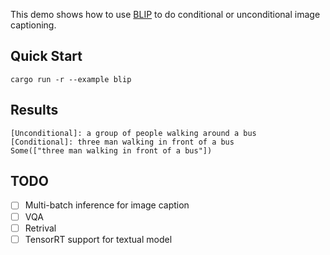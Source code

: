 This demo shows how to use [BLIP](https://arxiv.org/abs/2201.12086) to do conditional or unconditional image captioning.

## Quick Start

```shell
cargo run -r --example blip
```

## Results

```shell
[Unconditional]: a group of people walking around a bus
[Conditional]: three man walking in front of a bus
Some(["three man walking in front of a bus"])
```

## TODO

* [ ] Multi-batch inference for image caption
* [ ] VQA
* [ ] Retrival
* [ ] TensorRT support for textual model
